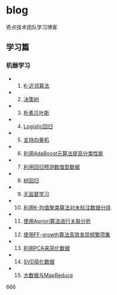 # blog
奇点技术团队学习博客

## 学习篇
### 机器学习
- 1. [K-近邻算法]()
- 2. [决策树]()
- 3. [朴素贝叶斯]()
- 4. [Logistic回归]()
- 5. [支持向量机]()
- 6. [利用AdaBoost元算法提高分类性能]()
- 7. [利用回归预测数值型数据]()
- 8. [树回归]()
- 9. [无监督学习]()
- 10. [利用K-均值聚类算法对未标注数据分组]()
- 11. [使用Apriori算法进行关联分析]()
- 12. [使用FF-growth算法高效发现频繁项集]()
- 13. [利用PCA来简化数据]()
- 14. [SVD简化数据]()
- 15. [大数据与MapReduce]()


666